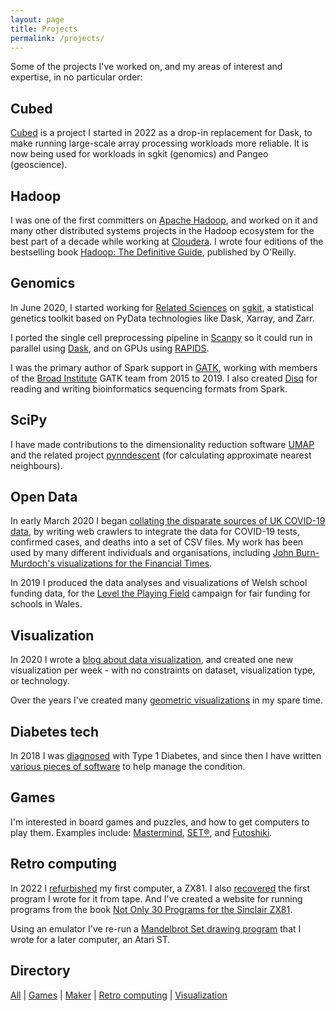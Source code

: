 ```yaml
---
layout: page
title: Projects
permalink: /projects/
---
```


Some of the projects I've worked on, and my areas of interest and expertise, in no particular order:

## Cubed

[Cubed](https://github.com/cubed-dev/cubed) is a project I started in 2022 as a drop-in replacement for Dask, to make
running large-scale array processing workloads more reliable. It is now being used for workloads in sgkit (genomics) and Pangeo (geoscience).

## Hadoop

I was one of the first committers on [Apache Hadoop](https://hadoop.apache.org/), and worked on it and many other distributed systems projects in the Hadoop ecosystem for the best part of a decade while working at [Cloudera](https://www.cloudera.com/). I wrote four editions of the bestselling book [Hadoop: The Definitive Guide](http://www.hadoopbook.com/), published by O'Reilly.

## Genomics

In June 2020, I started working for [Related Sciences](https://www.related.vc/) on [sgkit](https://github.com/pystatgen/sgkit), a statistical genetics toolkit based on PyData technologies like Dask, Xarray, and Zarr.

I ported the single cell preprocessing pipeline in [Scanpy](https://scanpy.readthedocs.io/) so it could run in parallel using [Dask](https://dask.org/), and on GPUs using [RAPIDS](https://rapids.ai/).

I was the primary author of Spark support in [GATK](https://software.broadinstitute.org/gatk/), working with members of the [Broad Institute](https://www.broadinstitute.org/) GATK team from 2015 to 2019. I also created [Disq](https://github.com/disq-bio/disq) for reading and writing bioinformatics sequencing formats from Spark.

## SciPy

I have made contributions to the dimensionality reduction software [UMAP](https://umap-learn.readthedocs.io/) and the related project
[pynndescent](https://github.com/lmcinnes/pynndescent) (for calculating approximate nearest neighbours).

## Open Data

In early March 2020 I began [collating the disparate sources of UK COVID-19 data](https://github.com/tomwhite/covid-19-uk-data), by writing web crawlers to integrate the data for COVID-19 tests, confirmed cases, and deaths into a set of CSV files. My work has been used by many different individuals and organisations, including [John Burn-Murdoch's visualizations for the Financial Times](https://www.ft.com/coronavirus-latest).

In 2019 I produced the data analyses and visualizations of Welsh school funding data, for the [Level the Playing Field](http://leveltheplayingfield.wales/) campaign for fair funding for schools in Wales.

## Visualization

In 2020 I wrote a [blog about data visualization](http://tom-e-white.com/datavision/), and created one new visualization per week - with no constraints on dataset, visualization type, or technology.

Over the years I've created many [geometric visualizations](/projects/visualization.html) in my spare time.

## Diabetes tech

In 2018 I was [diagnosed](http://tom-e-white.com/2018/04/type-1-diabetes.html) with Type 1 Diabetes, and since then I have written [various pieces of software](https://github.com/search?q=user%3Atomwhite+diabetes&ref=simplesearch) to help manage the condition.

## Games

I'm interested in board games and puzzles, and how to get computers to play them. Examples include: [Mastermind](https://github.com/tomwhite/mastermind), [SET®](https://github.com/tomwhite/set-game), and [Futoshiki](https://github.com/tomwhite/futoshiki-hints).

## Retro computing

In 2022 I [refurbished](https://tom-e-white.com/2022/12/refurbishing-my-zx81.html) my first computer, a ZX81. I also [recovered](https://github.com/tomwhite/zx81-frogging) the first program I wrote for it from tape. And I've created a website for running programs from the book [Not Only 30 Programs for the Sinclair ZX81](https://tomwhite.github.io/zx81-not-only-30-programs/web/index.html).

Using an emulator I've re-run a [Mandelbrot Set drawing program](https://github.com/tomwhite/mandelbrot-1989) that I wrote for a later computer, an Atari ST.

## Directory

[All](/projects/all.html) | [Games](/projects/games.html) | [Maker](/projects/maker.html) | [Retro computing](/projects/retro-computing.html) | [Visualization](/projects/visualization.html)
